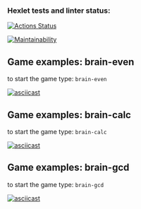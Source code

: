 ### Hexlet tests and linter status:

[![Actions Status](https://github.com/Kolyasamsa/frontend-project-44/actions/workflows/hexlet-check.yml/badge.svg)](https://github.com/Kolyasamsa/frontend-project-44/actions)

[![Maintainability](https://api.codeclimate.com/v1/badges/aa83eb96f1c0c2076e56/maintainability)](https://codeclimate.com/github/Kolyasamsa/frontend-project-44/maintainability)

## Game examples: brain-even

to start the game type: `brain-even`

[![asciicast](https://asciinema.org/a/kbASLx1UTNpFBdHBSRbCyi6wq.svg)](https://asciinema.org/a/kbASLx1UTNpFBdHBSRbCyi6wq)

## Game examples: brain-calc

to start the game type: `brain-calc`

[![asciicast](https://asciinema.org/a/X2Jq4QCRqc34TE0pl9QiHgVim.svg)](https://asciinema.org/a/X2Jq4QCRqc34TE0pl9QiHgVim)

## Game examples: brain-gcd

to start the game type: `brain-gcd`

[![asciicast](https://asciinema.org/a/SdeK5da3rhYYtSvO2xgj7o6Cm.svg)](https://asciinema.org/a/SdeK5da3rhYYtSvO2xgj7o6Cm)
